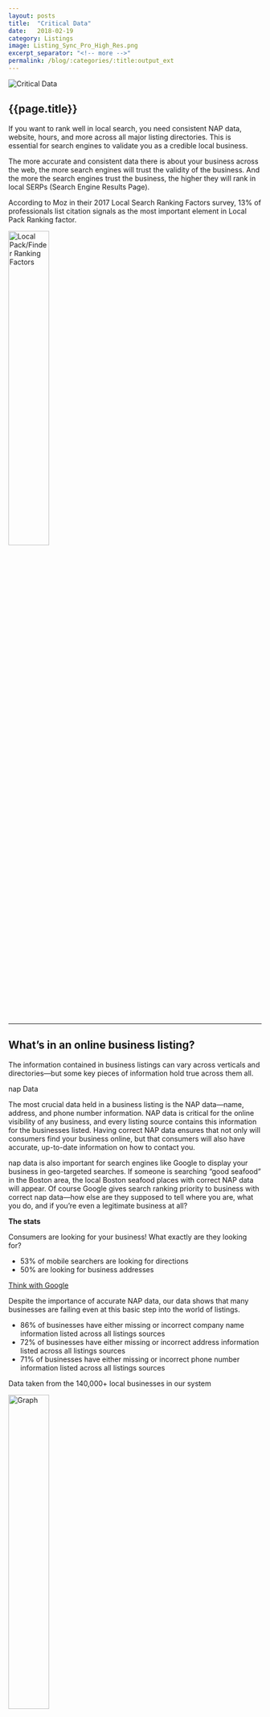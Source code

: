 ```yaml
---
layout: posts
title:  "Critical Data"
date:   2018-02-19
category: Listings
image: Listing_Sync_Pro_High_Res.png
excerpt_separator: "<!-- more -->"
permalink: /blog/:categories/:title:output_ext
---
```


<img src="{{site.url}}/assets/images/Blog/nap-data-critical-listings.png" alt="Critical Data" class="img-responsive img-thumbnail">


<h2>{{page.title}}</h2>

<p>If you want to rank well in local search, you need consistent NAP data, website, hours, and more across all major listing
directories. This is essential for search engines to validate you as a credible local business.</p>


<p>The more accurate and consistent data there is about your business across the web, the more search engines will trust the validity of the business. And the more the search engines trust the business, the higher they will rank in local SERPs (Search Engine Results Page).</p>

<!-- more -->

<p>According to Moz in their 2017 Local Search Ranking Factors survey, 13% of professionals list citation signals as the most important element in Local Pack Ranking factor.</p>

<img src="{{site.url}}/assets/images/Blog/pie-chart.png" alt="Local Pack/Finder Ranking Factors" style="width: 40%;" class="img-responsive img-thumbnail">

<hr />

<h2>What’s in an online business listing?</h2>

<p>The information contained in business listings can vary across verticals and directories—but some key pieces of information hold true across them all.</p>

<p><span class="text-uppercase">nap</span> Data</p>

<p>The most crucial data held in a business listing is the NAP data—name, address, and phone number information. NAP data is critical for the online visibility of any business, and every listing source contains this information for the businesses listed. Having correct NAP data ensures that not only will consumers find your business online, but that consumers will also have accurate, up-to-date information on how to contact you.</p>

<p><span class="text-uppercase">nap</span> data is also important for search engines like Google to display your business in geo-targeted searches. If someone is searching “good seafood” in the Boston area, the local Boston seafood places with correct NAP data will appear. Of course Google gives search ranking priority to business with correct <span class="text-uppercase">nap</span> data—how else are they supposed to tell where you are, what you do, and if you’re even a legitimate business at all?</p>

<p><strong>The stats</strong></p>

<p>Consumers are looking for your business! What exactly are they looking for?</p>
<ul class="basic-ul">
<li class="basic-li">53% of mobile searchers are looking for directions</li>
<li class="basic-li">50% are looking for business addresses</li>
</ul>

<p><a href="https://think.storage.googleapis.com/docs/how-advertisers-can-extend-their-relevance-with-search_research-studies.pdf" target="blank" title="Download PDF: Think with Google">Think with Google</a></p>

<p>Despite the importance of accurate NAP data, our data shows that many businesses are failing even at this basic step into the world of listings.</p>

<ul class="basic-ul">
<li class="basic-li">86% of businesses have either missing or incorrect company name information listed across all listings sources</li>
<li class="basic-li">72% of businesses have either missing or incorrect address information listed across all listings sources</li>
<li class="basic-li">71% of businesses have either missing or incorrect phone number information listed across all listings sources</li>
</ul>

<p>Data taken from the 140,000+ local businesses in our system</p>

<img src="{{site.url}}/assets/images/Blog/Screen-Shot-2017-08-23-at-8.38.10-AM.png" alt="Graph" style="width: 40%;" class="img-responsive img-thumbnail">

<p><STRONG>Hours of Operation</strong></p>

<p>One of the most important details about your business to include besides NAP data is the hours of operation. When a consumer is searching for their business (or their goods/services), they have a high purchase intent, and are likely searching for an immediate need.</p>

<p>The consumer will likely a visit a business after the business is shown as “open” on their Google search.</p>

<p><img src="{{site.url}}/assets/images/Blog/hours-of-operation.png" alt="Google Maps" style="width: 80%;" class="img-responsive img-thumbnail"></p>

<p>If your business has no hours listed, the consumer would have to go out of their way to find out whether you’re open or closed from their website, or a phone call. Or, worse yet, they drive to visit your business and find that you’re closed! Now they’re not only inconvenienced by not knowing your business hours, but they’re also upset for wasting their time. Let the negative reviews commence!</p>

<p>If your competitor has their business hours listed, they’ll likely capture that consumer. People just want their needs fulfilled—they’d be happy to spend their money at a business that has their hours correctly listed if they were coming in-store to make the purchase.</p>

<p><strong>The stats</strong></p>

<ul class="basic-url">
<li class="basic-li">73% of purchases that result from mobile searches happen within the same day, and most (63%) within a few hours</li>
<li class="basic-li">76% of consumers report that they expected hours of operation information when conducting a search</li>
<li class="basic-li">Over 60% of consumers find that knowing the business hours helps them make their purchase decision</li>
</ul>

<p><a href="http://www.neustarlocaleze.biz/docs/comScoreNeustar-Localeze2015TrendsinLocalSearch.pdf?mkt_tok=3RkMMJWWfF9wsRoku6TIce%2FhmjTEU5z16ukpXaKxg5Z41El3fuXBP2XqjvpVQcNmN73LRw8FHZNpywVWM8TIKNARt9B5LwzkAG8%3D" target="blank" title="Localeze">Localeze, 2015</a></p>

<p>Consumers are often looking to make purchases the same day that they’re searching, so make sure they know your store is open when they go looking!</p>

<p><strong>Websites</strong></p>

<p>Does your business have a central “hub” of information to direct users to online? Throw that website link into your business listings. Consumers will often travel from Google search into a business website to get a feel for the business, and learn more about what they’re offering. So obviously, including a link to your website is important for their online presence.</p>

<p><strong>The stats</strong></p>

<ul class="basic-url">
<li class="basic-li">93% of businesses have either missing or incorrect website information listed across all listings sources</li>
<li class="basic-li">Only 7% of businesses have their website information correct across all listing sources</li>
<li class="basic-li">Nearly half of small businesses don’t have a website <a href="https://clutch.co/web-designers/resources/small-business-websites-2016-survey" target="blank" title="Survey of small business websites">(Clutch)</a></li>
</ul>

<p><img src="{{site.url}}/assets/images/Blog/Screen-Shot-2017-08-23-at-8.40.06-AM.png" alt="Graph" style="width: 50%;" class="img-responsive img-thumbnail"></p>

<p><strong>Website accuracy by industry</strong></p>

<p>If a user can find your website, they’ll get a better impression of your business, and likely have a more positive experience. With nearly half of small businesses not having a website, you can make your business stand out on the SERP by including your website data in the listing information.</p>

<p>Other listing information to include</p>

<p>Depending on your business vertical, there may be other pieces of information important for you to include in their online business listings.</p>

<div class="row">
  <div class="col-md-4">
    <ul class="basic-ul">
      <li class="basic-li">Payment methods</li>
      <li class="basic-li">Services</li>
      <li class="basic-li">Brands</li>
      <li class="basic-li">Holiday hours</li>
    </ul>
  </div>
  <div class="col-md-8">
    <ul class="basic-ul">
      <li class="basic-li">Photos</li>
      <li class="basic-li">Social profiles</li>
      <li class="basic-li">And more!</li>
    </ul>
    </div>
</div>

<p>The more information you include across all listing sources and directories, the easier it will be for consumers to find your business and purchase your products and/or services.</p>

<p>&amp;nbsp;</p>

